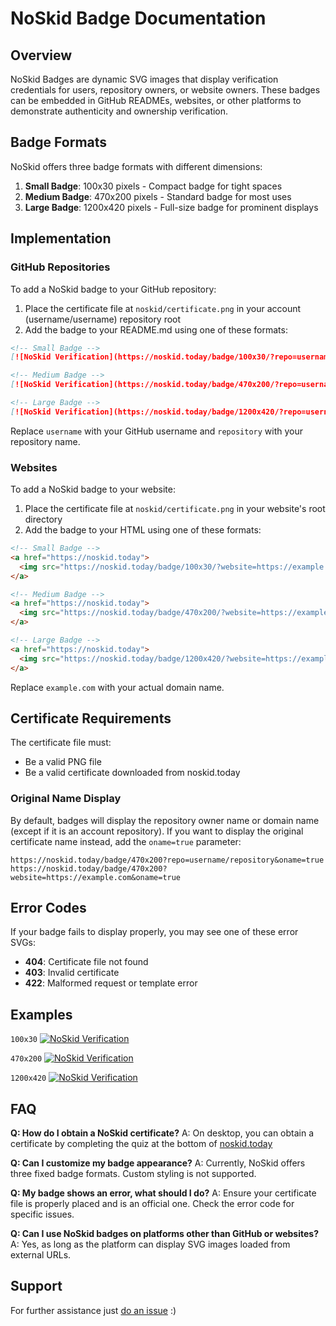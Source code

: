 # NoSkid Badge Documentation

## Overview

NoSkid Badges are dynamic SVG images that display verification credentials for users, repository owners, or website owners. These badges can be embedded in GitHub READMEs, websites, or other platforms to demonstrate authenticity and ownership verification.

## Badge Formats

NoSkid offers three badge formats with different dimensions:

1. **Small Badge**: 100x30 pixels - Compact badge for tight spaces
2. **Medium Badge**: 470x200 pixels - Standard badge for most uses
3. **Large Badge**: 1200x420 pixels - Full-size badge for prominent displays

## Implementation

### GitHub Repositories

To add a NoSkid badge to your GitHub repository:

1. Place the certificate file at `noskid/certificate.png` in your account (username/username) repository root
2. Add the badge to your README.md using one of these formats:

```md
<!-- Small Badge -->
[![NoSkid Verification](https://noskid.today/badge/100x30/?repo=username/repository)](https://noskid.today)

<!-- Medium Badge -->
[![NoSkid Verification](https://noskid.today/badge/470x200/?repo=username/repository)](https://noskid.today)

<!-- Large Badge -->
[![NoSkid Verification](https://noskid.today/badge/1200x420/?repo=username/repository)](https://noskid.today)
```

Replace `username` with your GitHub username and `repository` with your repository name.

### Websites

To add a NoSkid badge to your website:

1. Place the certificate file at `noskid/certificate.png` in your website's root directory
2. Add the badge to your HTML using one of these formats:

```html
<!-- Small Badge -->
<a href="https://noskid.today">
  <img src="https://noskid.today/badge/100x30/?website=https://example.com" alt="NoSkid Verification">
</a>

<!-- Medium Badge -->
<a href="https://noskid.today">
  <img src="https://noskid.today/badge/470x200/?website=https://example.com" alt="NoSkid Verification">
</a>

<!-- Large Badge -->
<a href="https://noskid.today">
  <img src="https://noskid.today/badge/1200x420/?website=https://example.com" alt="NoSkid Verification">
</a>
```

Replace `example.com` with your actual domain name.

## Certificate Requirements

The certificate file must:
- Be a valid PNG file
- Be a valid certificate downloaded from noskid.today

### Original Name Display

By default, badges will display the repository owner name or domain name (except if it is an account repository). If you want to display the original certificate name instead, add the `oname=true` parameter:

```
https://noskid.today/badge/470x200?repo=username/repository&oname=true
https://noskid.today/badge/470x200?website=https://example.com&oname=true
```

## Error Codes

If your badge fails to display properly, you may see one of these error SVGs:

- **404**: Certificate file not found
- **403**: Invalid certificate
- **422**: Malformed request or template error

## Examples

`100x30`
[![NoSkid Verification](https://noskid.today/badge/100x30/?repo=douxxtech/noskid.today)](https://noskid.today)

`470x200`
[![NoSkid Verification](https://noskid.today/badge/470x200/?repo=douxxtech/noskid.today)](https://noskid.today)

`1200x420`
[![NoSkid Verification](https://noskid.today/badge/1200x420/?repo=douxxtech/noskid.today)](https://noskid.today)

## FAQ

**Q: How do I obtain a NoSkid certificate?**
A: On desktop, you can obtain a certificate by completing the quiz at the bottom of [noskid.today](https://noskid.today)

**Q: Can I customize my badge appearance?**
A: Currently, NoSkid offers three fixed badge formats. Custom styling is not supported.

**Q: My badge shows an error, what should I do?**
A: Ensure your certificate file is properly placed and is an official one. Check the error code for specific issues.

**Q: Can I use NoSkid badges on platforms other than GitHub or websites?**
A: Yes, as long as the platform can display SVG images loaded from external URLs.

## Support

For further assistance just [do an issue](https://github.com/douxxtech/noskid.today/issues/new) :)
